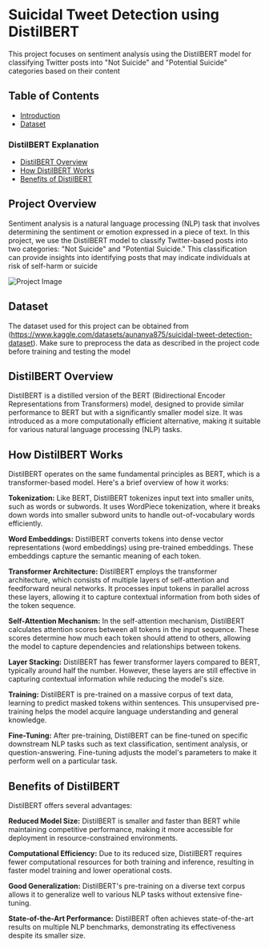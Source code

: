 # Suicidal Tweet Detection using DistilBERT
This project focuses on sentiment analysis using the DistilBERT model for classifying Twitter posts into "Not Suicide" and "Potential Suicide" categories based on their content

## Table of Contents
- [Introduction](#project-overview)
- [Dataset](#dataset)
### DistilBERT Explanation
- [DistilBERT Overview](#distilbert-overview)
- [How DistilBERT Works](#how-distilbert-works)
- [Benefits of DistilBERT](#benefits-of-distilbert)

## Project Overview
Sentiment analysis is a natural language processing (NLP) task that involves determining the sentiment or emotion expressed in a piece of text. In this project, we use the DistilBERT model to classify Twitter-based posts into two categories: "Not Suicide" and "Potential Suicide." This classification can provide insights into identifying posts that may indicate individuals at risk of self-harm or suicide

![Project Image](https://thumbnails.huggingface.co/social-thumbnails/spaces/Hassan175/suicide-detection.png)

## Dataset
The dataset used for this project can be obtained from (https://www.kaggle.com/datasets/aunanya875/suicidal-tweet-detection-dataset). Make sure to preprocess the data as described in the project code before training and testing the model

## DistilBERT Overview
DistilBERT is a distilled version of the BERT (Bidirectional Encoder Representations from Transformers) model, designed to provide similar performance to BERT but with a significantly smaller model size. It was introduced as a more computationally efficient alternative, making it suitable for various natural language processing (NLP) tasks.

## How DistilBERT Works
DistilBERT operates on the same fundamental principles as BERT, which is a transformer-based model. Here's a brief overview of how it works:

**Tokenization:** Like BERT, DistilBERT tokenizes input text into smaller units, such as words or subwords. It uses WordPiece tokenization, where it breaks down words into smaller subword units to handle out-of-vocabulary words efficiently.

**Word Embeddings:** DistilBERT converts tokens into dense vector representations (word embeddings) using pre-trained embeddings. These embeddings capture the semantic meaning of each token.

**Transformer Architecture:** DistilBERT employs the transformer architecture, which consists of multiple layers of self-attention and feedforward neural networks. It processes input tokens in parallel across these layers, allowing it to capture contextual information from both sides of the token sequence.

**Self-Attention Mechanism:** In the self-attention mechanism, DistilBERT calculates attention scores between all tokens in the input sequence. These scores determine how much each token should attend to others, allowing the model to capture dependencies and relationships between tokens.

**Layer Stacking:** DistilBERT has fewer transformer layers compared to BERT, typically around half the number. However, these layers are still effective in capturing contextual information while reducing the model's size.

**Training:** DistilBERT is pre-trained on a massive corpus of text data, learning to predict masked tokens within sentences. This unsupervised pre-training helps the model acquire language understanding and general knowledge.

**Fine-Tuning:** After pre-training, DistilBERT can be fine-tuned on specific downstream NLP tasks such as text classification, sentiment analysis, or question-answering. Fine-tuning adjusts the model's parameters to make it perform well on a particular task.

## Benefits of DistilBERT
DistilBERT offers several advantages:

**Reduced Model Size:** DistilBERT is smaller and faster than BERT while maintaining competitive performance, making it more accessible for deployment in resource-constrained environments.

**Computational Efficiency:** Due to its reduced size, DistilBERT requires fewer computational resources for both training and inference, resulting in faster model training and lower operational costs.

**Good Generalization:** DistilBERT's pre-training on a diverse text corpus allows it to generalize well to various NLP tasks without extensive fine-tuning.

**State-of-the-Art Performance:** DistilBERT often achieves state-of-the-art results on multiple NLP benchmarks, demonstrating its effectiveness despite its smaller size.
